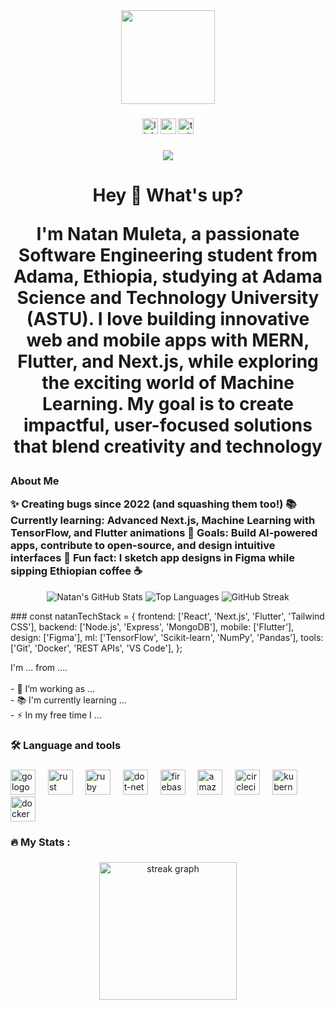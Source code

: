 <div align="center">
  <img height="150" src="https://media.giphy.com/media/M9gbBd9nbDrOTu1Mqx/giphy.gif"  />
</div>

###

<div align="center">
  <img src="https://img.shields.io/static/v1?message=LinkedIn&logo=linkedin&label=&color=0077B5&logoColor=white&labelColor=&style=for-the-badge" height="25" alt="linkedin logo"  />
  <img src="https://img.shields.io/static/v1?message=Youtube&logo=youtube&label=&color=FF0000&logoColor=white&labelColor=&style=for-the-badge" height="25" alt="youtube logo"  />
  <img src="https://img.shields.io/static/v1?message=Twitter&logo=twitter&label=&color=1DA1F2&logoColor=white&labelColor=&style=for-the-badge" height="25" alt="twitter logo"  />
</div>

###

<div align="center">
  <img src="https://visitor-badge.laobi.icu/badge?page_id=maurodesouza.maurodesouza&"  />
</div>

###

<h1 align="center">Hey 👋 What's up?

I'm Natan Muleta, a passionate Software Engineering student from Adama, Ethiopia, studying at Adama Science and Technology University (ASTU). I love building innovative web and mobile apps with MERN, Flutter, and Next.js, while exploring the exciting world of Machine Learning. My goal is to create impactful, user-focused solutions that blend creativity and technology</h1>

###

<h3 align="left">About Me

✨ Creating bugs since 2022 (and squashing them too!)
📚 Currently learning: Advanced Next.js, Machine Learning with TensorFlow, and Flutter animations
🎯 Goals: Build AI-powered apps, contribute to open-source, and design intuitive interfaces
🎲 Fun fact: I sketch app designs in Figma while sipping Ethiopian coffee ☕</h3>


<p align="center">
  <img src="https://github-readme-stats.vercel.app/api?username=natanmuletahunde&show_icons=true&theme=dracula" alt="Natan's GitHub Stats" />
  <img src="https://github-readme-stats.vercel.app/api/top-langs/?username=natanmuletahunde&layout=compact&theme=dracula" alt="Top Languages" />
  <img src="https://github-readme-streak-stats.herokuapp.com/?user=natanmuletahunde&theme=dracula" alt="GitHub Streak" />
</p>
###
const natanTechStack = {
  frontend: ['React', 'Next.js', 'Flutter', 'Tailwind CSS'],
  backend: ['Node.js', 'Express', 'MongoDB'],
  mobile: ['Flutter'],
  design: ['Figma'],
  ml: ['TensorFlow', 'Scikit-learn', 'NumPy', 'Pandas'],
  tools: ['Git', 'Docker', 'REST APIs', 'VS Code'],
};

<p align="left">I'm ... from ....<br><br>- 🔭 I’m working as ...<br>- 📚 I'm currently learning ...<br>- ⚡ In my free time I ...</p>

###

<h3 align="left">🛠 Language and tools</h3>


###


<div align="left">
  <img src="https://cdn.jsdelivr.net/gh/devicons/devicon/icons/go/go-original-wordmark.svg" height="40" alt="go logo"  />
  <img width="12" />
  <img src="https://cdn.jsdelivr.net/gh/devicons/devicon/icons/rust/rust-original.svg" height="40" alt="rust logo"  />
  <img width="12" />
  <img src="https://cdn.jsdelivr.net/gh/devicons/devicon/icons/ruby/ruby-plain-wordmark.svg" height="40" alt="ruby logo"  />
  <img width="12" />
  <img src="https://cdn.jsdelivr.net/gh/devicons/devicon/icons/dot-net/dot-net-plain-wordmark.svg" height="40" alt="dot-net logo"  />
  <img width="12" />
  <img src="https://cdn.jsdelivr.net/gh/devicons/devicon/icons/firebase/firebase-plain-wordmark.svg" height="40" alt="firebase logo"  />
  <img width="12" />
  <img src="https://cdn.jsdelivr.net/gh/devicons/devicon/icons/amazonwebservices/amazonwebservices-line-wordmark.svg" height="40" alt="amazonwebservices logo"  />
  <img width="12" />
  <img src="https://cdn.jsdelivr.net/gh/devicons/devicon/icons/circleci/circleci-plain.svg" height="40" alt="circleci logo"  />
  <img width="12" />
  <img src="https://cdn.jsdelivr.net/gh/devicons/devicon/icons/kubernetes/kubernetes-plain.svg" height="40" alt="kubernetes logo"  />
  <img width="12" />
  <img src="https://cdn.jsdelivr.net/gh/devicons/devicon/icons/docker/docker-plain-wordmark.svg" height="40" alt="docker logo"  />
</div>

###

<h3 align="left">🔥   My Stats :</h3>

###

<div align="center">
  <img src="https://streak-stats.demolab.com?user=maurodesouza&locale=en&mode=daily&theme=dark&hide_border=false&border_radius=5&order=3" height="220" alt="streak graph"  />
</div>

###
